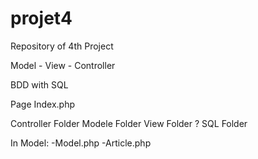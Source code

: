 # projet4

Repository of 4th Project

Model - View - Controller

BDD with SQL

Page Index.php

Controller Folder
Modele Folder
View Folder ?
SQL Folder

In Model:
-Model.php
-Article.php

